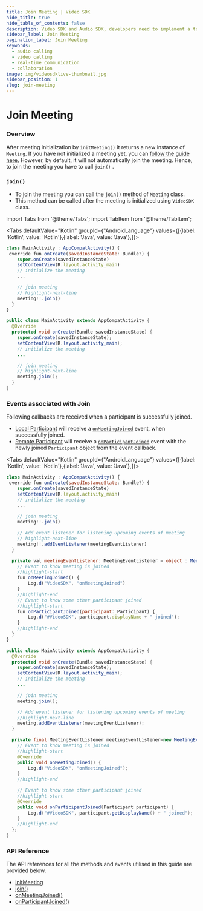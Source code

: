 ```yaml
---
title: Join Meeting | Video SDK
hide_title: true
hide_table_of_contents: false
description: Video SDK and Audio SDK, developers need to implement a token server. This requires efforts on both the front-end and backend.
sidebar_label: Join Meeting
pagination_label: Join Meeting
keywords:
  - audio calling
  - video calling
  - real-time communication
  - collaboration
image: img/videosdklive-thumbnail.jpg
sidebar_position: 1
slug: join-meeting
---
```


# Join Meeting

### Overview

After meeting initialization by `initMeeting()` it returns a new instance of `Meeting`. If you have not initialized a meeting yet, you can [follow the guide here.](./initialize-meeting) However, by default, it will not automatically join the meeting. Hence, to join the meeting you have to call `join()` .

### `join()`

- To join the meeting you can call the `join()` method of `Meeting` class.
- This method can be called after the meeting is initialized using `VideoSDK` class.

import Tabs from '@theme/Tabs';
import TabItem from '@theme/TabItem';

<Tabs
defaultValue="Kotlin"
groupId={"AndroidLanguage"}
values={[{label: 'Kotlin', value: 'Kotlin'},{label: 'Java', value: 'Java'},]}>

<TabItem value="Kotlin">

```js
class MainActivity : AppCompatActivity() {
 override fun onCreate(savedInstanceState: Bundle?) {
    super.onCreate(savedInstanceState)
    setContentView(R.layout.activity_main)
    // initialize the meeting
    ...

    // join meeting
    // highlight-next-line
    meeting!!.join()
  }
}
```
</TabItem>

<TabItem value="Java">

```java
public class MainActivity extends AppCompatActivity {
  @Override
  protected void onCreate(Bundle savedInstanceState) {
    super.onCreate(savedInstanceState);
    setContentView(R.layout.activity_main);
    // initialize the meeting
    ...

    // join meeting
    // highlight-next-line
    meeting.join();
  }
}
```
</TabItem>

</Tabs>


### Events associated with Join

Following callbacks are received when a participant is successfully joined.

- [Local Participant](../concept-and-architecture#2-participant) will receive a [`onMeetingJoined`](/android/api/sdk-reference/meeting-class/meeting-event-listener-class#onmeetingjoined) event, when successfully joined.
- [Remote Participant](../concept-and-architecture#2-participant) will receive a [`onParticipantJoined`](/android/api/sdk-reference/meeting-class/meeting-event-listener-class#onparticipantjoined) event with the newly joined `Participant` object from the event callback.

<Tabs
defaultValue="Kotlin"
groupId={"AndroidLanguage"}
values={[{label: 'Kotlin', value: 'Kotlin'},{label: 'Java', value: 'Java'},]}>

<TabItem value="Kotlin">

```js
class MainActivity : AppCompatActivity() {
 override fun onCreate(savedInstanceState: Bundle?) {
    super.onCreate(savedInstanceState)
    setContentView(R.layout.activity_main)
    // initialize the meeting
    ...

    // join meeting
    meeting!!.join()

    // Add event listener for listening upcoming events of meeting
    // highlight-next-line
    meeting!!.addEventListener(meetingEventListener)
  }

  private val meetingEventListener: MeetingEventListener = object : MeetingEventListener(){
    // Event to know meeting is joined
    //highlight-start
    fun onMeetingJoined() {
        Log.d("VideoSDK", "onMeetingJoined")
    }
    //highlight-end
    // Event to know some other participant joined
    //highlight-start
    fun onParticipantJoined(participant: Participant) {
        Log.d("#VideoSDK", participant.displayName + " joined");
    } 
    //highlight-end
  }
}
```
</TabItem>

<TabItem value="Java">

```java
public class MainActivity extends AppCompatActivity {
  @Override
  protected void onCreate(Bundle savedInstanceState) {
    super.onCreate(savedInstanceState);
    setContentView(R.layout.activity_main);
    // initialize the meeting
    ...

    // join meeting
    meeting.join();

    // Add event listener for listening upcoming events of meeting
    //highlight-next-line
    meeting.addEventListener(meetingEventListener);
  }

  private final MeetingEventListener meetingEventListener=new MeetingEventListener() {
    // Event to know meeting is joined
    //highlight-start
    @Override
    public void onMeetingJoined() {
        Log.d("VideoSDK", "onMeetingJoined");
    }
    //highlight-end

    // Event to know some other participant joined
    //highlight-start
    @Override
    public void onParticipantJoined(Participant participant) {
        Log.d("#VideoSDK", participant.getDisplayName() + " joined");
    }
    //highlight-end
  };
}
```
</TabItem>

</Tabs>

### API Reference

The API references for all the methods and events utilised in this guide are provided below.

- [initMeeting](/android/api/sdk-reference/initMeeting)
- [join()](/android/api/sdk-reference/meeting-class/methods#join)
- [onMeetingJoined()](/android/api/sdk-reference/meeting-class/meeting-event-listener-class#onmeetingjoined)
- [onParticipantJoined()](/android/api/sdk-reference/meeting-class/meeting-event-listener-class#onparticipantjoined)
